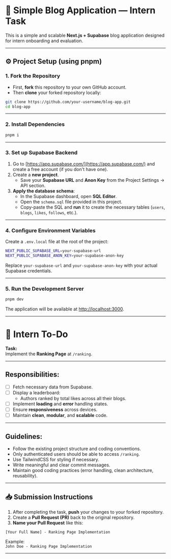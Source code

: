 # 📝 Simple Blog Application — Intern Task

This is a simple and scalable **Next.js + Supabase** blog application designed for intern onboarding and evaluation.

---

## ⚙️ Project Setup (using pnpm)

### 1. Fork the Repository

- First, **fork** this repository to your own GitHub account.
- Then **clone** your forked repository locally:

```bash
git clone https://github.com/your-username/blog-app.git
cd blog-app
```

---

### 2. Install Dependencies

```bash
pnpm i
```

---

### 3. Set up Supabase Backend

1. Go to [https://app.supabase.com/](https://app.supabase.com/) and create a free account (if you don't have one).
2. Create a **new project**.
   - Save your **Supabase URL** and **Anon Key** from the Project Settings → API section.
3. **Apply the database schema**:
   - In the Supabase dashboard, open **SQL Editor**.
   - Open the `schema.sql` file provided in this project.
   - Copy-paste the SQL and **run** it to create the necessary tables (`users`, `blogs`, `likes`, `follows`, etc.).

---

### 4. Configure Environment Variables

Create a `.env.local` file at the root of the project:

```bash
NEXT_PUBLIC_SUPABASE_URL=your-supabase-url
NEXT_PUBLIC_SUPABASE_ANON_KEY=your-supabase-anon-key
```

Replace `your-supabase-url` and `your-supabase-anon-key` with your actual Supabase credentials.

---

### 5. Run the Development Server

```bash
pnpm dev
```

The application will be available at [http://localhost:3000](http://localhost:3000).

---

# 🧹 Intern To-Do

**Task:**  
Implement the **Ranking Page** at `/ranking`.

---

## Responsibilities:

- [ ] Fetch necessary data from Supabase.
- [ ] Display a leaderboard:
  - Authors ranked by total likes across all their blogs.
- [ ] Implement **loading** and **error** handling states.
- [ ] Ensure **responsiveness** across devices.
- [ ] Maintain **clean**, **modular**, and **scalable** code.

---

## Guidelines:

- Follow the existing project structure and coding conventions.
- Only authenticated users should be able to access `/ranking`.
- Use TailwindCSS for styling if necessary.
- Write meaningful and clear commit messages.
- Maintain good coding practices (error handling, clean architecture, reusability).

---

## 📥 Submission Instructions

1. After completing the task, **push** your changes to your forked repository.
2. Create a **Pull Request (PR)** back to the original repository.
3. **Name your Pull Request** like this:

```
[Your Full Name] - Ranking Page Implementation
```

Example:  
`John Doe - Ranking Page Implementation`

---